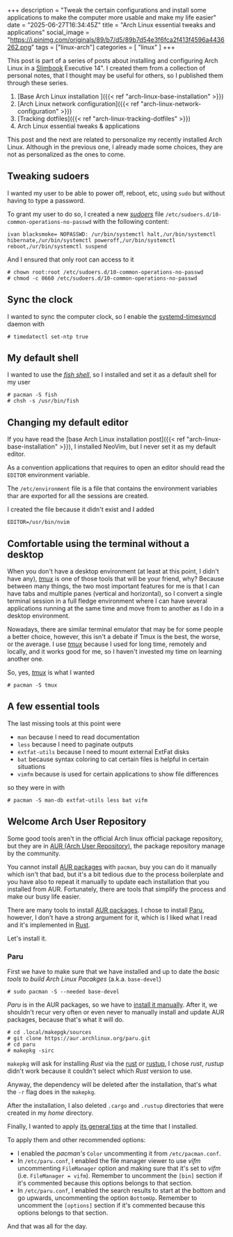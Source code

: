 +++
description = "Tweak the certain configurations and install some applications to make the computer more usable and make my life easier"
date = "2025-06-27T16:34:45Z"
title = "Arch Linux essential tweaks and applications"
social_image = "https://i.pinimg.com/originals/89/b7/d5/89b7d54e3f6fca2f413f4596a4436262.png"
tags = ["linux-arch"]
categories = [
  "linux"
]
+++

This post is part of a series of posts about installing and configuring Arch Linux in a [Slimbook](https://slimbook.com/en/) Executive 14". I created them from a collection of personal notes, that I thought may be useful for others, so I published them through these series.

1. [Base Arch Linux installation ]({{< ref "arch-linux-base-installation" >}})
2. [Arch Linux network configuration]({{< ref "arch-linux-network-configuration" >}})
3. [Tracking dotfiles]({{< ref "arch-linux-tracking-dotfiles" >}})
4. Arch Linux essential tweaks & applications

This post and the next are related to personalize my recently installed Arch Linux. Although in the previous one, I already made some choices, they are not as personalized as the ones to come.

## Tweaking sudoers

I wanted my user to be able to power off, reboot, etc, using `sudo` but without having to type a password.

To grant my user to do so, I created a new [_sudoers_](https://man.archlinux.org/man/sudoers.5) file `/etc/sudoers.d/10-common-operations-no-passwd` with the following content:

```
ivan blacksmoke= NOPASSWD: /ur/bin/systemctl halt,/ur/bin/systemctl hibernate,/ur/bin/systemctl poweroff,/ur/bin/systemctl reboot,/ur/bin/systemctl suspend
```

And I ensured that only root can access to it

```
# chown root:root /etc/sudoers.d/10-common-operations-no-passwd
# chmod -c 0660 /etc/sudoers.d/10-common-operations-no-passwd
```

## Sync the clock

I wanted to sync the computer clock, so I enable the [systemd-timesyncd](https://wiki.archlinux.org/title/systemd-timesyncd) daemon with

```
# timedatectl set-ntp true
```

## My default shell

I wanted to use the [_fish shell_](https://fishshell.com/), so I installed and set it as a default shell for my user

```
# pacman -S fish
# chsh -s /usr/bin/fish
```

## Changing my default editor

If you have read the [base Arch Linux installation post]({{< ref "arch-linux-base-installation" >}}), I installed NeoVim, but I never set it as my default editor.

As a convention applications that requires to open an editor should read the `EDITOR` environment variable.

The `/etc/environment` file is a file that contains the environment variables thar are exported for all the sessions are created.

I created the file because it didn't exist and I added

```
EDITOR=/usr/bin/nvim
```

## Comfortable using the terminal without a desktop

When you don't have a desktop environment (at least at this point, I didn't have any),  [_tmux_](https://github.com/tmux/tmux) is one of those tools that will be your friend, why? Because between many things, the two most important features for me is that I can have tabs and multiple panes (vertical and horizontal), so I convert a single terminal session in a full fledge environment where I can have several applications running at the same time and move from to another as I do in a desktop environment.

Nowadays, there are similar terminal emulator that may be for some people a better choice, however, this isn't a debate if Tmux is the best, the worse, or the average. I use  [_tmux_](https://github.com/tmux/tmux) because I used for long time, remotely and locally, and it works good for me, so I haven't invested my time on learning another one.

So, yes,  [_tmux_](https://github.com/tmux/tmux) is what I wanted

```
# pacman -S tmux
```

## A few essential tools

The last missing tools at this point were

- `man` because I need to read documentation
- `less` because I need to paginate outputs
- `extfat-utils` because I need to mount external ExtFat disks
- `bat` because syntax coloring to cat certain files is helpful in certain situations
- `vimfm` because is used for certain applications to show file differences

so they were in with

```
# pacman -S man-db extfat-utils less bat vifm
```

## Welcome Arch User Repository

Some good tools aren't in the official Arch linux official package repository, but they are in [AUR (Arch User Repository)](https://aur.archlinux.org/), the package repository manage by the community.

You cannot install [AUR packages](https://wiki.archlinux.org/title/Arch_User_Repository) with `pacman`, buy you can do it manually which isn't that bad, but it's a bit tedious due to the process boilerplate and you have also to repeat it manually to update each installation that you installed from AUR. Fortunately, there are tools that simplify the process and make our busy life easier.

There are many tools to install [AUR packages](https://wiki.archlinux.org/title/Arch_User_Repository). I chose to install [Paru](https://github.com/Morganamilo/paru), however, I don't have a strong argument for it, which is I liked what I read and it's implemented in [Rust](https://rust-lang.org).

Let's install it.

### Paru

First we have to make sure that we have installed and up to date the _basic tools to build Arch Linux Pacakges_ (a.k.a. `base-devel`)
```
# sudo pacman -S --needed base-devel
```

_Paru_ is in the AUR packages, so we have to [install it manually](https://wiki.archlinux.org/title/Arch_User_Repository). After it, we shouldn't recur very often or even never to manually install and update AUR packages, because that's what it will do.

```
# cd .local/makepgk/sources
# git clone https://aur.archlinux.org/paru.git
# cd paru
# makepkg -sirc
```

`makepkg` will ask for installing _Rust_ via the [rust](https://archlinux.org/packages/?name=rust) or [rustup](https://archlinux.org/packages/?name=rustup), I chose _rust_, _rustup_ didn't work because it couldn't select which _Rust_ version to use.

Anyway, the dependency will be deleted after the installation, that's what the `-r` flag does in the `makepkg`.

After the installation, I also deleted `.cargo` and `.rustup` directories that were created in my _home_ directory.

Finally, I wanted to apply [its general tips](https://github.com/Morganamilo/paru?tab=readme-ov-file#general-tips) at the time that I installed.

To apply them and other recommended options:

- I enabled the _pacman's_ `Color`  uncommenting it from `/etc/pacman.conf`.
- In `/etc/paru.conf`, I enabled the file manager viewer to use _vifm_ uncommenting `FileManager` option and making sure that it's set to _vifm_  (i.e. `FileManager = vifm`). Remember to uncomment the `[bin]` section if it's commented because this options belongs to that section.
- In `/etc/paru.conf`, I enabled the search results to start at the bottom and go upwards, uncommenting the option `BottomUp`.  Remember to uncomment the `[options]` section if it's commented because this options belongs to that section.

And that was all for the day.
